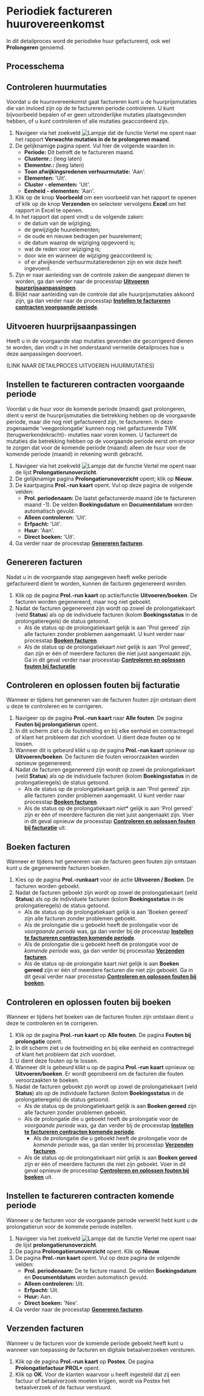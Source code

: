 # Periodiek factureren huurovereenkomst

In dit detailproces word de periodieke huur gefactureerd, ook wel **Prolongeren** genoemd.

## Processchema

## Controleren huurmutaties

Voordat u de huurovereenkomst gaat factureren kunt u de huurprijsmutaties die van invloed zijn op de te factureren periode controleren. U kunt bijvoorbeeld bepalen of er geen uitzonderlijke mutaties plaatsgevonden hebben, of u kunt controleren of alle mutaties geaccordeerd zijn.

1. Navigeer via het zoekveld ![Lampje dat de functie Vertel me opent](https://docs.microsoft.com/nl-NL/dynamics365/business-central/media/ui-search/search_small.png "Vertel me wat u wilt doen") naar het rapport **Verwachte mutaties in de te prolongeren maand**. 
2. De gelijknamige pagina opent. Vul hier de volgende waarden in:
	* **Periode:** Dit betreft de te factureren maand.
	* **Clusternr.:** (leeg laten)
	* **Elementnr.:** (leeg laten)
	* **Toon afwijkingsredenen verhuurmutatie:** 'Aan'.
	* **Elementen:** 'Uit'.
	* **Cluster - elementen:** 'Uit'.
	* **Eenheid - elementen:** 'Aan'.
3. Klik op de knop **Voorbeeld** om een voorbeeld van het rapport te openen of klik op de knop **Verzenden** en selecteer vervolgens **Excel** om het rapport in Excel te openen.
4. In het rapport dat opent vindt u de volgende zaken:
	* de datum van de wijziging;
	* de gewijzigde huurelementen;
	* de oude en nieuwe bedragen per huurelement;
	* de datum waarop de wijziging opgevoerd is;
	* wat de reden voor wijziging is;
	* door wie en wanneer de wijziging geaccordeerd is;
	* of er afwijkende verhuurmutatieredenen zijn en wie deze heeft ingevoerd.
5. Zijn er naar aanleiding van de controle zaken die aangepast dienen te worden, ga dan verder naar de processtap **[Uitvoeren huurprijsaanpassingen](#uitvoeren-huurprijsaanpassingen)**.
6. Blijkt naar aanleiding van de controle dat alle huurprijsmutaties akkoord zijn, ga dan verder naar de processtap **[Instellen te factureren contracten voorgaande periode](#instellen-te-factureren-contracten-voorgaande-periode)**.

## Uitvoeren huurprijsaanpassingen

Heeft u in de voorgaande stap mutaties gevonden die gecorrigeerd dienen te worden, dan vindt u in het onderstaand vermelde detailproces hoe u deze aanpassingen doorvoert.

(LINK NAAR DETAILPROCES UITVOEREN HUURMUTATIES)

## Instellen te factureren contracten voorgaande periode

Voordat u de huur voor de komende periode (maand) gaat prolongeren, dient u eerst de huurprijsmutaties die betrekking hebben op de voorgaande periode, maar die nog niet gefactureerd zijn, te factureren.  In deze zogenaamde 'veegprolongatie' kunnen nog niet gefactureerde TWK (terugwerkendekracht)- mutaties naar voren komen. U  factureert de mutaties die betrekking hebben op de voorgaande periode eerst om ervoor te zorgen dat voor de komende periode (maand) alleen de huur voor de komende periode (maand) in rekening wordt gebracht. 

1. Navigeer via het zoekveld ![Lampje dat de functie Vertel me opent](https://docs.microsoft.com/nl-NL/dynamics365/business-central/media/ui-search/search_small.png "Vertel me wat u wilt doen") naar de lijst **Prolongatierunoverzicht**.
2. De gelijknamige pagina **Prolongatierunoverzicht** opent; klik op **Nieuw**.
3. De kaartpagina **Prol.-run kaart** opent. Vul op deze pagina de volgende velden:
	* **Prol. periodenaam:** De laatst gefactureerde maand (de te factureren maand -1). De velden **Boekingsdatum** en **Documentdatum** worden automatisch gevuld.
	* **Alleen controleren:** 'Uit'.
	* **Erfpacht:** 'Uit'.
	* **Huur:** 'Aan'.
	* **Direct boeken:** 'Uit'.
4. Ga verder naar de processtap **[Genereren facturen](#genereren-facturen)**.

## Genereren facturen

Nadat u in de voorgaande stap aangegeven heeft welke periode gefactureerd dient te worden, kunnen de facturen gegenereerd worden. 

1. Klik op de pagina **Prol.-run kaart** op actie/functie **Uitvoeren/boeken**. De facturen worden gegenereerd, maar nog niet geboekt.
2. Nadat de facturen gegenereerd zijn wordt op zowel de prolongatiekaart (veld **Status**) als op de individuele facturen (kolom **Boekingsstatus** in de prolongatieregels) de status getoond.
	* Als de status op de prolongatiekaart gelijk is aan 'Prol gereed' zijn alle facturen zonder problemen aangemaakt. U kunt verder naar processtap **[Boeken facturen](#boeken-facturen)**.
	* Als de status op de prolongatiekaart *niet* gelijk is aan 'Prol gereed', dan zijn er één of meerdere facturen die niet juist aangemaakt zijn. Ga in dit geval verder naar processtap **[Controleren en oplossen fouten bij facturatie](#controleren-en-oplossen-fouten-bij-facturatie)**.

## Controleren en oplossen fouten bij facturatie

Wanneer er tijdens het genereren van de facturen fouten zijn ontstaan dient u deze te controleren en te corrigeren. 

1. Navigeer op de pagina **Prol.-run kaart** naar **Alle fouten**. De pagina **Fouten bij prolongatierun** opent. 
2. In dit scherm ziet u de foutmelding en bij elke eenheid en contractregel of klant het probleem dat zich voordoet. U dient deze fouten op te lossen. 
4. Wanneer dit is gebeurd klikt u op de pagina **Prol.-run kaart** opnieuw op **Uitvoeren/boeken**. De facturen die fouten veroorzaakten worden opnieuw gegenereerd.
5. Nadat de facturen gegenereerd zijn wordt op zowel de prolongatiekaart (veld **Status**) als op de individuele facturen (kolom **Boekingsstatus** in de prolongatieregels) de status getoond. 
	* Als de status op de prolongatiekaart gelijk is aan 'Prol gereed' zijn alle facturen zonder problemen aangemaakt. U kunt verder naar processtap **[Boeken facturen](#boeken-facturen)**.
	* Als de status op de prolongatiekaart *niet** gelijk is aan 'Prol gereed' zijn er één of meerdere facturen die niet juist aangemaakt zijn. Voer in dit geval opnieuw de processtap **[Controleren en oplossen fouten bij facturatie](#controleren-en-oplossen-fouten-bij-facturatie)** uit. 

## Boeken facturen

Wanneer er tijdens het genereren van de facturen geen fouten zijn ontstaan kunt u de gegenereerde facturen boeken.  

1. Kies op de pagina **Prol.-runkaart** voor de actie **Uitvoeren / Boeken**. De facturen worden geboekt.
2. Nadat de facturen geboekt zijn wordt op zowel de prolongatiekaart (veld **Status**) als op de individuele facturen (kolom **Boekingsstatus** in de prolongatieregels) de status getoond. 
	* Als de status op de prolongatiekaart gelijk is aan 'Boeken gereed' zijn alle facturen zonder problemen geboekt. 
	*  Als de prolongatie die u geboekt heeft de prolongatie voor de *voorgaande periode* was, ga dan verder bij de processtap **[Instellen te factureren contracten komende periode](#instellen-te-factureren-contracten-komende-periode)**. 
	* Als de prolongatie die u geboekt heeft de prolongatie voor de *komende periode* was, ga dan verder bij processtap **[Verzenden facturen](#verzenden-facturen)**.
	* Als de status op de prolongatie kaart *niet* gelijk is aan **Boeken gereed** zijn er één of meerdere facturen die niet zijn geboekt. Ga in dit geval verder naar processtap **[Controleren en oplossen fouten bij boeken](#controleren-en-oplossen-fouten-bij-boeken)**.

## Controleren en oplossen fouten bij boeken

Wanneer er tijdens het boeken van de facturen fouten zijn ontstaan dient u deze te controleren en te corrigeren. 

1. Klik op de pagina **Prol.-run kaart** op **Alle fouten**. De pagina **Fouten bij prolongatie** opent.
2. In dit scherm ziet u de foutmelding en bij elke eenheid en contractregel of klant het probleem dat zich voordoet.
3. U dient deze fouten op te lossen.
4. Wanneer dit is gebeurd klikt u op de pagina **Prol.-run kaart** opnieuw op **Uitvoeren/boeken**. Er wordt  geprobeerd om de facturen die fouten veroorzaakten te boeken.
5. Nadat de facturen geboekt zijn wordt op zowel de prolongatiekaart (veld **Status**) als op de individuele facturen (kolom **Boekingsstatus** in de prolongatieregels) de status getoond. 
	* Als de status op de prolongatiekaart gelijk is aan **Boeken gereed** zijn alle facturen zonder problemen geboekt. 
	*  Als de prolongatie die u geboekt heeft de prolongatie voor de *voorgaande periode* was, ga dan verder bij de processtap **[Instellen te factureren contracten komende periode](#instellen-te-factureren-contracten-komende-periode)**. 
		*  Als de prolongatie die u geboekt heeft de prolongatie voor de *komende periode* was, ga dan verder bij processtap **[Verzenden facturen](#verzenden-facturen)**.
	*  Als de status op de prolongatiekaart *niet* gelijk is aan **Boeken gereed** zijn er één of meerdere facturen die niet zijn geboekt. Voer in dit geval opnieuw de processtap **[Controleren en oplossen fouten bij boeken](#controleren-en-oplossen-fouten-bij-boeken)** uit. 

## Instellen te factureren contracten komende periode

Wanneer u de facturen voor de voorgaande periode verwerkt hebt kunt u de prolongatierun voor de komende periode instellen. 

1. Navigeer via het zoekveld ![Lampje dat de functie Vertel me opent](https://docs.microsoft.com/nl-NL/dynamics365/business-central/media/ui-search/search_small.png "Vertel me wat u wilt doen") naar de lijst **prolongatierunoverzicht**.
2. De pagina **Prolongatierunoverzicht** opent. Klik op **Nieuw**.
3. De pagina **Prol.-run kaart** opent. Vul op deze pagina de volgende velden:
	* **Prol. periodenaam:** De te facture maand. De velden **Boekingsdatum** en **Documentdatum** worden automatisch gevuld.
	* **Alleen controleren:** Uit.
	* **Erfpacht:** Uit.
	* **Huur:** Aan.
	* **Direct boeken:** 'Nee'.
4. Ga verder naar de processtap **[Genereren facturen](#genereren-facturen)**.

## Verzenden facturen

Wanneer u de facturen voor de komende periode geboekt heeft kunt u wanneer van toepassing de facturen en digitale betaalverzoeken versturen. 

1. Klik op de pagina **Prol.-run kaart** op **Postex**. De pagina **Prolongatiefactuur PROL+** opent. 
2. Klik op **OK**. Voor de klanten waarvoor u heeft ingesteld dat zij een factuur of betaalverzoek moeten krijgen, wordt via Postex het betaalverzoek of de factuur verstuurd. 


<!--stackedit_data:
eyJoaXN0b3J5IjpbMjM2Njc0NjEwLC0xMDc1NzY4MjgyLC0xMz
A2MjEyNDAsNzY0NzMxNTksMTQ1Mzg4MzI1OCwxODYyMTUwOTEw
LC0yMTA2ODk5OTU5LC0xMzgyMTM1MjUyLC0xODEzMzIxMjc5LC
0xNDA5NTIyMiwxMDMwMTIzNDQ1LDE4NjA2NzU5NzQsNDUzOTE3
MDA4LDE0NjIzNzI2ODcsMTc3NjYwMzg4OCwxNjY1MDM2MjUsNz
g1NDYyNTE5LC0xODY5MzUzNDE3XX0=
-->